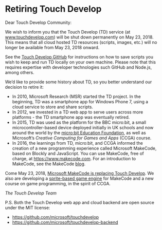 # Retiring Touch Develop

Dear Touch Develop Community:

We wish to inform you that the Touch Develop (TD) service (at www.touchdevelop.com) 
will be shut down permanently on May 23, 2018. This means that all cloud hosted TD 
resources (scripts, images, etc.) will no longer be available from May 23, 2018 onward. 

See the [Touch Develop GitHub](https://github.com/microsoft/touchdevelop) for instructions on how to save scripts you wish to keep and run TD locally on your own machine. Please note that this requires expertise with developer technologies such GitHub and Node.js, among others.

We’d like to provide some history about TD, so you better understand our decision to retire it:
- In 2010, Microsoft Research (MSR) started the TD project. In the beginning, TD was a smartphone app for Windows Phone 7, using a cloud service to store and share scripts.
- In 2012, we invested in a TD web app to serve users across more platforms - the TD smartphone app was eventually retired.
- In 2015, TD was used as the platform for the BBC micro:bit, a small microcontroller-based device deployed initially in UK schools and now around the world by the [micro:bit Education Foundation](http://microbit.org), as well as Microsoft’s *Creative Computing for Games and Apps* (CCGA) course.
- In 2016, the learnings from TD, micro:bit, and CCGA informed the creation of a new programming experience called Microsoft MakeCode, based on Blockly and JavaScript. You can use MakeCode, free of charge, at https://www.makecode.com. For an introduction to MakeCode, see the MakeCode [blog](/blog/makecode-overview).

Come May 23, 2018, [Microsoft MakeCode is replacing Touch Develop](/touchdevelop). 
We also are developing a [sprite-based game engine](/td2mkcd) for MakeCode 
and a new course on game programming, in the spirit of CCGA.

*The Touch Develop Team*

P.S. Both the Touch Develop web app and cloud backend are open source under the MIT license:
* https://github.com/microsoft/touchdevelop
* https://github.com/microsoft/touchdevelop-backend

